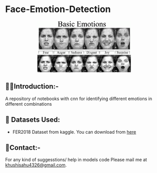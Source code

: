 # Face-Emotion-Detection
<p align="center">
  <a href="https://github.com/ksdkamesh99/Face-Emotion-Detection">
    <img src="emotions.gif" alt="Logo">
  </a>
 </p> 
  
## 🎇🎇Introduction:-
A repository of notebooks  with cnn for identifying different emotions in different combinations

## 🏁 Datasets Used:  

* FER2018 Dataset from kaggle. You can download from [here](https://www.kaggle.com/ashishpatel26/fer2018/download)

## 📧Contact:-
For any kind of suggesstions/ help in models code Please mail me at khushisahu4326@gmail.com.

